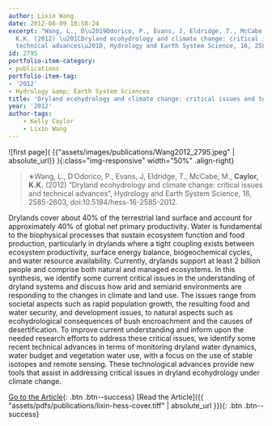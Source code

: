 ```yaml
---
author: Lixin Wang
date: 2012-08-09 18:58:24
excerpt: "Wang, L., D\u2019Odorico, P., Evans, J, Eldridge, T., McCabe, M., Caylor,
  K.K. (2012) \u201CDryland ecohydrology and climate change: critical issues and
  technical advances\u201D, Hydrology and Earth System Science, 16, 2585-2603, doi:10.5194/hess-16-2585-2012."
id: 2795
portfolio-item-category:
- publications
portfolio-item-tag:
- '2012'
- Hydrology &amp; Earth System Sciences
title: 'Dryland ecohydrology and climate change: critical issues and technical advances'
year: '2012'
author-tags:
    - Kelly Caylor
    - Lixin Wang
---
```


![first page]( {{"assets/images/publications/Wang2012_2795.jpeg" | absolute_url}} ){:class="img-responsive" width="50%" .align-right}

> ∗Wang, L., D’Odorico, P., Evans, J, Eldridge, T., McCabe, M., **Caylor, K.K.** (2012) “Dryland ecohydrology and climate change: critical issues and technical advances”, Hydrology and Earth System Science, 16, 2585-2603, doi:10.5194/hess-16-2585-2012.


Drylands cover about 40% of the terrestrial land surface and account for approximately 40% of global net primary productivity. Water is fundamental to the biophysical processes that sustain ecosystem function and food production, particularly in drylands where a tight coupling exists between ecosystem productivity, surface energy balance, biogeochemical cycles, and water resource availability. Currently, drylands support at least 2 billion people and comprise both natural and managed ecosystems. In this synthesis, we identify some current critical issues in the understanding of dryland systems and discuss how arid and semiarid environments are responding to the changes in climate and land use. The issues range from societal aspects such as rapid population growth, the resulting food and water security, and development issues, to natural aspects such as ecohydrological consequences of bush encroachment and the causes of desertification. To improve current understanding and inform upon the needed research efforts to address these critical issues, we identify some recent technical advances in terms of monitoring dryland water dynamics, water budget and vegetation water use, with a focus on the use of stable isotopes and remote sensing. These technological advances provide new tools that assist in addressing critical issues in dryland ecohydrology under climate change.


[Go to the Article](http://dx.doi.org/10.5194/hess-16-2585-2012){: .btn .btn--success}
[Read the Article]({{ "assets/pdfs/publications/lixin-hess-cover.tiff" | absolute_url }}){: .btn .btn--success}